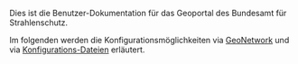 Dies ist die Benutzer-Dokumentation für das Geoportal des Bundesamt für
Strahlenschutz.

Im folgenden werden die Konfigurationsmöglichkeiten via [GeoNetwork](GNOS.md)
und via [Konfigurations-Dateien](FILES.md) erläutert.
